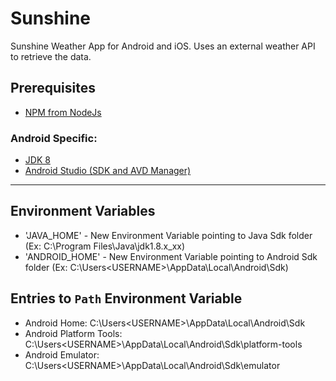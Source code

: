 # Sunshine

Sunshine Weather App for Android and iOS. Uses an external weather API to retrieve the data.

## Prerequisites

- [NPM from NodeJs](https://nodejs.org/en/download/)

### Android Specific:

- [JDK 8](https://www.oracle.com/ca-en/java/technologies/javase/javase-jdk8-downloads.html)
- [Android Studio (SDK and AVD Manager)](https://developer.android.com/studio)

---

## Environment Variables

- 'JAVA_HOME' - New Environment Variable pointing to Java Sdk folder (Ex: C:\Program Files\Java\jdk1.8.x_xx)
- 'ANDROID_HOME' - New Environment Variable pointing to Android Sdk folder (Ex: C:\Users\<USERNAME>\AppData\Local\Android\Sdk)

## Entries to `Path` Environment Variable

- Android Home: C:\Users\<USERNAME>\AppData\Local\Android\Sdk
- Android Platform Tools: C:\Users\<USERNAME>\AppData\Local\Android\Sdk\platform-tools
- Android Emulator: C:\Users\<USERNAME>\AppData\Local\Android\Sdk\emulator
